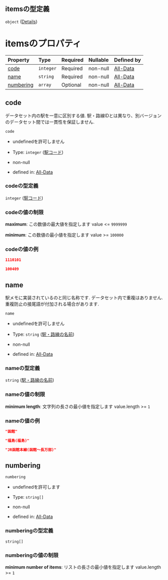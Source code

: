 ## itemsの型定義

`object` ([Details](data-properties-路線リスト-items-properties-station_list-items.md))

# itemsのプロパティ

| Property                | Type      | Required | Nullable | Defined by                                                                                                                                                                           |
| :---------------------- | :-------- | :------- | :------- | :----------------------------------------------------------------------------------------------------------------------------------------------------------------------------------- |
| [code](#code)           | `integer` | Required | non-null | [All-Data](data-properties-路線リスト-items-properties-station_list-items-properties-駅コード.md "undefined#/properties/lines/items/properties/station_list/items/properties/code")           |
| [name](#name)           | `string`  | Required | non-null | [All-Data](data-properties-路線リスト-items-properties-station_list-items-properties-駅路線の名前.md "undefined#/properties/lines/items/properties/station_list/items/properties/name")         |
| [numbering](#numbering) | `array`   | Optional | non-null | [All-Data](data-properties-路線リスト-items-properties-station_list-items-properties-numbering.md "undefined#/properties/lines/items/properties/station_list/items/properties/numbering") |

## code

データセット内の駅を一意に区別する値. 駅・路線IDとは異なり、別バージョンのデータセット間では一貫性を保証しません.

`code`

*   undefinedを許可しません

*   Type: `integer` ([駅コード](data-properties-路線リスト-items-properties-station_list-items-properties-駅コード.md))

*   non-null

*   defined in: [All-Data](data-properties-路線リスト-items-properties-station_list-items-properties-駅コード.md "undefined#/properties/lines/items/properties/station_list/items/properties/code")

### codeの型定義

`integer` ([駅コード](data-properties-路線リスト-items-properties-station_list-items-properties-駅コード.md))

### codeの値の制限

**maximum**: この数値の最大値を指定します value <= `9999999`

**minimum**: この数値の最小値を指定します value >= `100000`

### codeの値の例

```json
1110101
```

```json
100409
```

## name

駅メモに実装されているのと同じ名称です. データセット内で重複はありません. 重複防止の接尾語が付加される場合があります.

`name`

*   undefinedを許可しません

*   Type: `string` ([駅・路線の名前](data-properties-路線リスト-items-properties-station_list-items-properties-駅路線の名前.md))

*   non-null

*   defined in: [All-Data](data-properties-路線リスト-items-properties-station_list-items-properties-駅路線の名前.md "undefined#/properties/lines/items/properties/station_list/items/properties/name")

### nameの型定義

`string` ([駅・路線の名前](data-properties-路線リスト-items-properties-station_list-items-properties-駅路線の名前.md))

### nameの値の制限

**minimum length**: 文字列の長さの最小値を指定します value.length >= `1`

### nameの値の例

```json
"函館"
```

```json
"福島(福島)"
```

```json
"JR函館本線(函館～長万部)"
```

## numbering



`numbering`

*   undefinedを許可します

*   Type: `string[]`

*   non-null

*   defined in: [All-Data](data-properties-路線リスト-items-properties-station_list-items-properties-numbering.md "undefined#/properties/lines/items/properties/station_list/items/properties/numbering")

### numberingの型定義

`string[]`

### numberingの値の制限

**minimum number of items**: リストの長さの最小値を指定します value.length >= `1`
